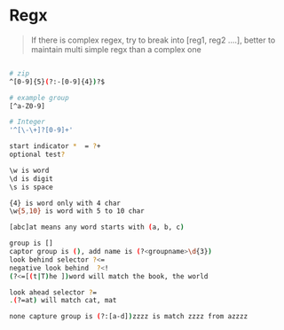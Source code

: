# Regx

> If there is complex regex, try to break into [reg1, reg2 ....], better to maintain multi simple regx than a complex one
```bash

# zip
^[0-9]{5}(?:-[0-9]{4})?$

# example group
[^a-Z0-9]

# Integer
'^[\-\+]?[0-9]+'

start indicator *  = ?+
optional test?

\w is word
\d is digit
\s is space

{4} is word only with 4 char
\w{5,10} is word with 5 to 10 char

[abc]at means any word starts with (a, b, c)

group is []
captor group is (), add name is (?<groupname>\d{3})
look behind selector ?<=
negative look behind  ?<!
(?<=[(t|T)he ])word will match the book, the world

look ahead selector ?=
.(?=at) will match cat, mat

none capture group is (?:[a-d])zzzz is match zzzz from azzzz
```